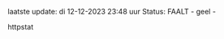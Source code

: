 laatste update: 
di 12-12-2023 23:48   uur 
Status: FAALT - geel - 
<div class="service Y">httpstat</div>